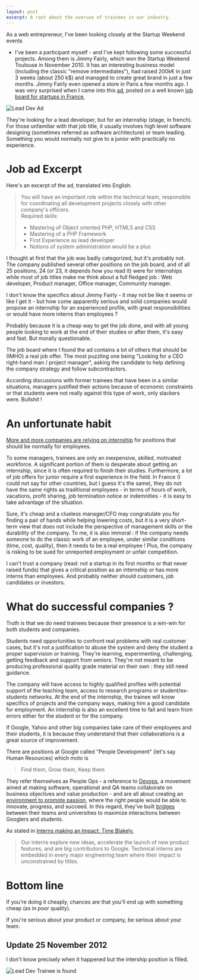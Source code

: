 ```yaml
---
layout: post
excerpt: A rant about the overuse of trainees in our industry.
---
```


As a web entrepreneur, I've been looking closely at the Startup Weekend events
- I've been a participant myself - and I've kept following some
successful projects. Among them is Jimmy Fairly, which won the
Startup Weekend Toulouse in November 2010. It has an interesting
business model (including the classic "remove intermediates"), had
raised 200k€ in just 3 weeks (about 250 k$) and managed to create great
brand in just a few months. Jimmy Fairly even opened a store in Paris
a few months ago. I was very surprised when I came into this
[ad](https://remixjobs.com/emploi/Developpement/Lead-Developpeur-PHP-Zend-Framework-H-F/16208),
posted on a well known [job board for startups in France](http://remixjobs.com), 

![Lead Dev Ad](lead_dev_ad_by_jimmyfairly:original:shadow)

They're looking for a lead developer, but for an internship (stage,
in french).
For those unfamiliar with that job title, it usually involves high level
software designing (sometimes referred as software architecture) or
team leading. Something you would normally not give to a junior with practically no experience.

# Job ad Excerpt

Here's an excerpt of the ad, translated into English.


<blockquote><p>
You will have an important role within the technical team, responsible
for coordinating all development projects closely
with other company's officers.<br/>
Required skills:</p>
<ul>
<li>Mastering of Object oriented PHP, HTML5 and CSS</li>
<li>Mastering of a PHP Framework</li>
<li>First Experience as lead developer</li>
<li>Notions of system administration would be a plus</li>
</ul>
</blockquote>


I thought at first that the job was badly categorized, but it's
probably not. The company published several other
positions on the job board, and of all 25 positions, 24 (or 23, it depends how you read it) were for internships while most of
job titles make me think about a full fledged job : Web developer, Product
manager, Office manager, Community manager.

I don't know the specifics about Jimmy Fairly - it may not be like it
seems or like I get it - but how come apparently serious and solid
companies would propose an internship for an experienced profile, with great
responsibilities or would have more interns than employees ?

Probably because it is a cheap way to get the job done, and
with all young people looking to work at the end of their studies or
after them, it's easy and fast. But morally questionable.

The job board where I found the ad contains a lot of others that should be (IMHO) a
real job offer. The most puzzling one being "Looking for a CEO
right-hand man / project manager", asking the candidate to
help defining the company strategy and follow subcontractors. 

According discussions with former trainees that have been in a similar
situations, managers justified their actions because of economic constraints or that students were not really against this type of work, only slackers were. Bullshit !


# An unfortunate habit

[More and more companies are relying on internship][nytimes]
for positions that should be normally for employees.

To some managers, trainees are only an inexpensive, skilled, motivated workforce.
A significant portion of them is desperate about getting an internship, since it is often required to finish their studies. Furthermore, a lot of job offers for junior require a first experience in the field. 
In France (I could not say for other countries, but I guess it's the same), they do not have the same rights as traditional employees - in terms of hours of work, vacations, profit sharing, job termination notice or indemnities - it is easy to take advantage of the situation.

Sure, it's cheap and a clueless manager/CFO may congratulate you for finding a
pair of hands while helping lowering costs, but it is a very
short-term view that does not include the perspective of management
skills or the durability of the company. To me, it is also immoral :
if the company needs someone to do the classic work of an employee,
under similar conditions (time, cost, quality), then it needs to be a real
employee ! Plus, the company is risking to be sued for unreported
employment or unfair competition.

I can't trust a company (read: not a startup in its first months or
that never raised funds) that gives a critical position as an
internship or has more interns than employees. And probably neither should customers, job candidates or
investors.

# What do successful companies ?

Truth is that we do need trainees because their presence is a win-win for both students and companies.

Students need opportunities to confront real problems with
real customer cases, but it's not a justification to abuse the system
and deny the student a proper supervision or training.  They're
learning, experimenting, challenging, getting feedback and support from seniors. They're not meant
to be producing professional quality grade material on their own :
they still need guidance.

The company will have access to highly qualified profiles with
potential support of the teaching team, access to research programs or student/ex-students networks. At the end of the internship,
the trainee will know specifics of projects and the company ways, making
him a good candidate for employment.  An internship is also an excellent time to fail and learn from errors
either for the student or for the company.

If Google, Yahoo and other big companies take care of their employees and
their students, it is because they understand that their collaborations is a great source of improvement.

There are positions at Google called "People Development" (let's say Human Resources) which moto is

<blockquote><p>
Find them, Grow them, Keep them
</p></blockquote>

They refer themselves as People Ops - a reference to [Devops][devops],
a movement aimed at making software, operational and QA teams
collaborate on business objectives and value production - and are all about creating an [environment to promote passion][google_environment], where the right people would be able to innovate, progress, and succeed. In this regard, they've built [bridges][google_research] between their teams and universities to maximize interactions between Googlers and students. 

As stated in [Interns making an Impact: Time Blakely][interns_making_an_impact], 


<blockquote><p>
Our interns explore new ideas, accelerate the launch of new product
features, and are big contributors to Google. Technical interns are
embedded in every major engineering team where their impact is
unconstrained by titles. 
</p></blockquote>


# Bottom line

If you're doing it cheaply, chances are that you'll end up with
something cheap (as in poor quality).

If you're serious about your product or company,
be serious about your team.

## Update 25 November 2012
I don't know precisely when it happened but the intership position is filled.

![Lead Dev Trainee is found](lead_dev_internship_by_jimmyfairly_is_filled:original:shadow)



[devops]: http://en.wikipedia.org/wiki/DevOps "DevOps"
[interns_making_an_impact]: http://googleforstudents.blogspot.fr/2012/09/interns-making-impact-tim-blakely.html "Interns Making an Impact"
[google_environment]: http://www.thinkwithgoogle.com/quarterly/people/laszlo-bock-people-ops.html "Passion, Not Perks"
[google_research]: http://research.google.com/university/ "Academic and External Research Support"
[nytimes]: http://www.nytimes.com/2010/04/03/business/03intern.html?pagewanted=all "The Unpaid Intern, Legal or Not" 
